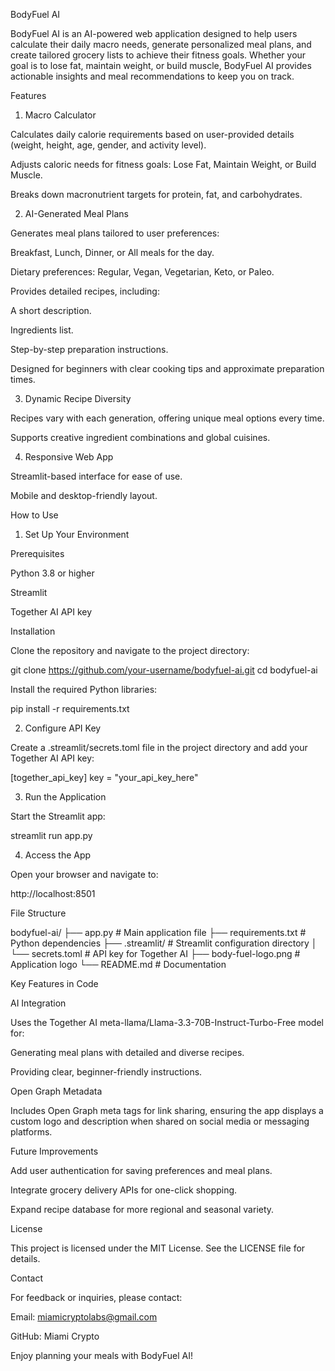 BodyFuel AI

BodyFuel AI is an AI-powered web application designed to help users calculate their daily macro needs, generate personalized meal plans, and create tailored grocery lists to achieve their fitness goals. Whether your goal is to lose fat, maintain weight, or build muscle, BodyFuel AI provides actionable insights and meal recommendations to keep you on track.

Features

1. Macro Calculator

Calculates daily calorie requirements based on user-provided details (weight, height, age, gender, and activity level).

Adjusts caloric needs for fitness goals: Lose Fat, Maintain Weight, or Build Muscle.

Breaks down macronutrient targets for protein, fat, and carbohydrates.

2. AI-Generated Meal Plans

Generates meal plans tailored to user preferences:

Breakfast, Lunch, Dinner, or All meals for the day.

Dietary preferences: Regular, Vegan, Vegetarian, Keto, or Paleo.

Provides detailed recipes, including:

A short description.

Ingredients list.

Step-by-step preparation instructions.

Designed for beginners with clear cooking tips and approximate preparation times.

3. Dynamic Recipe Diversity

Recipes vary with each generation, offering unique meal options every time.

Supports creative ingredient combinations and global cuisines.

4. Responsive Web App

Streamlit-based interface for ease of use.

Mobile and desktop-friendly layout.

How to Use

1. Set Up Your Environment

Prerequisites

Python 3.8 or higher

Streamlit

Together AI API key

Installation

Clone the repository and navigate to the project directory:

git clone https://github.com/your-username/bodyfuel-ai.git
cd bodyfuel-ai

Install the required Python libraries:

pip install -r requirements.txt

2. Configure API Key

Create a .streamlit/secrets.toml file in the project directory and add your Together AI API key:

[together_api_key]
key = "your_api_key_here"

3. Run the Application

Start the Streamlit app:

streamlit run app.py

4. Access the App

Open your browser and navigate to:

http://localhost:8501

File Structure

bodyfuel-ai/
├── app.py                # Main application file
├── requirements.txt      # Python dependencies
├── .streamlit/           # Streamlit configuration directory
│   └── secrets.toml      # API key for Together AI
├── body-fuel-logo.png    # Application logo
└── README.md             # Documentation

Key Features in Code

AI Integration

Uses the Together AI meta-llama/Llama-3.3-70B-Instruct-Turbo-Free model for:

Generating meal plans with detailed and diverse recipes.

Providing clear, beginner-friendly instructions.

Open Graph Metadata

Includes Open Graph meta tags for link sharing, ensuring the app displays a custom logo and description when shared on social media or messaging platforms.

Future Improvements

Add user authentication for saving preferences and meal plans.

Integrate grocery delivery APIs for one-click shopping.

Expand recipe database for more regional and seasonal variety.

License

This project is licensed under the MIT License. See the LICENSE file for details.

Contact

For feedback or inquiries, please contact:

Email: miamicryptolabs@gmail.com

GitHub: Miami Crypto

Enjoy planning your meals with BodyFuel AI!
